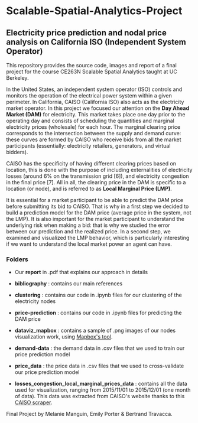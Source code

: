 # Scalable-Spatial-Analytics-Project
## Electricity price prediction and nodal price analysis on California ISO (Independent System Operator)

This repository provides the source code, images and report of a final project for the course CE263N Scalable Spatial Analytics taught at UC Berkeley.

In the United States, an independent system operator (ISO) controls and monitors the operation of the electrical power system within a given perimeter. In California, CAISO (California ISO) also acts as the electricity market operator. 
In this project we focused our attention on the **Day Ahead Market (DAM)** for electricity. This market takes place one day prior to the operating day and consists of scheduling the quantities and marginal electricity prices (wholesale) for each hour. 
The marginal clearing price corresponds to the intersection between the supply and demand curve: these curves are formed by CAISO who receive bids from all the market participants (essentially: electricity retailers, generators, and virtual bidders).

CAISO has the specificity of having different clearing prices based on location, this is done with the purpose of including externalities of electricity losses (around 6% on the transmission grid [6]), and electricity congestion in the final price [7]. All in all, the clearing price in the DAM is specific to a location (or node), and is referred to as **Local Marginal Price (LMP)**.

It is essential for a market participant to be able to predict the DAM price before submitting its bid to CAISO. That is why in a first step we decided to build a prediction model for the DAM price (average price in the system, not the LMP). It is also important for the market participant to understand the underlying risk when making a bid: that is why we studied the error between our prediction and the realized price.
In a second step, we examined and visualized the LMP behavior, which is particularly interesting if we want to understand the local market power an agent can have.

### Folders
- Our **report** in .pdf that explains our approach in details

- **bibliography** : contains our main references

- **clustering** : contains our code in .ipynb files for our clustering of the electricity nodes

- **price-prediction** : contains our code in .ipynb files for predicting the DAM price 

- **dataviz_mapbox** : contains a sample of .png images of our nodes visualization work, using [Mapbox's tool](https://www.mapbox.com/). 

- **demand-data** : the demand data in .csv files that we used to train our price prediction model

- **price_data** : the price data in .csv files that we used to cross-validate our price prediction model

- **losses_congestion_local_marginal_prices_data** : contains all the data used for visualization, ranging from 2015/11/01 to 2015/12/01 (one month of data). This data was extracted from CAISO's website thanks to this [CAISO scraper](https://github.com/emunsing/CAISO-Scrapers).


Final Project by Melanie Manguin, Emily Porter & Bertrand Travacca.
